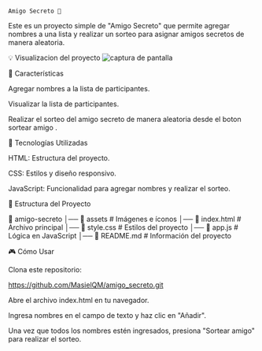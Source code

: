                                                                         Amigo Secreto 🎁

Este es un proyecto simple de "Amigo Secreto" que permite agregar nombres a una lista y realizar un sorteo para asignar amigos secretos de manera aleatoria.

💡 Visualizacion del proyecto
![captura de pantalla](https://github.com/user-attachments/assets/3ff704cb-a7a2-42a5-b1a0-87617ecb9a1e)


📌 Características

Agregar nombres a la lista de participantes.

Visualizar la lista de participantes.

Realizar el sorteo del amigo secreto de manera aleatoria desde el boton   sortear amigo .

🚀 Tecnologías Utilizadas

HTML: Estructura del proyecto.

CSS: Estilos y diseño responsivo.

JavaScript: Funcionalidad para agregar nombres y realizar el sorteo.

📂 Estructura del Proyecto

📁 amigo-secreto
│── 📁 assets                # Imágenes e íconos
│── 📄 index.html            # Archivo principal
│── 📄 style.css             # Estilos del proyecto
│── 📄 app.js                # Lógica en JavaScript
│── 📄 README.md             # Información del proyecto

🎮 Cómo Usar

Clona este repositorio:

https://github.com/MasielQM/amigo_secreto.git

Abre el archivo index.html en tu navegador.

Ingresa nombres en el campo de texto y haz clic en "Añadir".

Una vez que todos los nombres estén ingresados, presiona "Sortear amigo" para realizar el sorteo.


